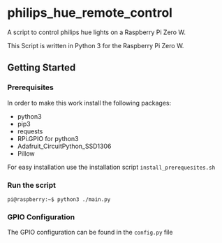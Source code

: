 # philips_hue_remote_control
A script to control philips hue lights on a Raspberry Pi Zero W.

This Script is written in Python 3 for the Raspberry Pi Zero W.

## Getting Started
### Prerequisites
In order to make this work install the following packages: 
- python3
- pip3 
- requests
- RPi.GPIO for python3
- Adafruit_CircuitPython_SSD1306
- Pillow

For easy installation use the installation script ```install_prerequesites.sh```

### Run the script
```console
pi@raspberry:~$ python3 ./main.py
```

### GPIO Configuration
The GPIO configuration can be found in the ```config.py``` file